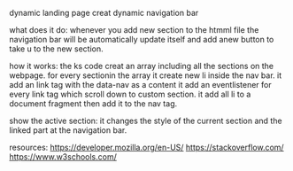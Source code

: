 dynamic landing page
creat dynamic navigation bar

what does it do:
whenever you add new section to the htmml file the navigation bar will be automatically update itself and add anew button to take u to the new section.

how it works:
the ks code creat an array including all the sections on the webpage.
for every sectionin the array it create new li inside the nav bar.
it add an link tag with the data-nav as a content
it add an eventlistener for every link tag which scroll down to custom section.
it add all li to a document fragment then add it to the nav tag.

show the active section:
it changes the style of the current section and the linked part at the navigation bar.

resources:
https://developer.mozilla.org/en-US/
https://stackoverflow.com/
https://www.w3schools.com/